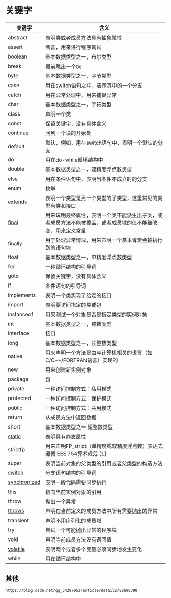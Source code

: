 # 关键字 


关键字 | 含义
---|---
abstract | 表明类或者成员方法具有抽象属性
assert |  断言，用来进行程序调试
boolean | 基本数据类型之一，布尔类型
break | 提前跳出一个块
byte | 基本数据类型之一，字节类型
case | 用在switch语句之中，表示其中的一个分支
catch | 用在异常处理中，用来捕捉异常
char | 基本数据类型之一，字符类型
class | 声明一个类
const | 保留关键字，没有具体含义
continue | 回到一个块的开始处
default | 默认，例如，用在switch语句中，表明一个默认的分支
do | 用在do-while循环结构中
double | 基本数据类型之一，双精度浮点数类型
else | 用在条件语句中，表明当条件不成立时的分支
enum | 枚举
extends | 表明一个类型是另一个类型的子类型，这里常见的类型有类和接口
[final](keyword-final.md) | 用来说明最终属性，表明一个类不能派生出子类，或者成员方法不能被覆盖，或者成员域的值不能被改变，用来定义常量
finally | 用于处理异常情况，用来声明一个基本肯定会被执行到的语句块
float | 基本数据类型之一，单精度浮点数类型
for | 一种循环结构的引导词
goto | 保留关键字，没有具体含义
if | 条件语句的引导词
implements | 表明一个类实现了给定的接口
import | 表明要访问指定的类或包
instanceof | 用来测试一个对象是否是指定类型的实例对象
int | 基本数据类型之一，整数类型
interface | 接口
long | 基本数据类型之一，长整数类型
native | 用来声明一个方法是由与计算机相关的语言（如C/C++/FORTRAN语言）实现的
new | 用来创建新实例对象
package | 包
private | 一种访问控制方式：私用模式
protected | 一种访问控制方式：保护模式
public | 一种访问控制方式：共用模式
return | 从成员方法中返回数据
short | 基本数据类型之一,短整数类型
[static](keyword-static.md) | 表明具有静态属性
strictfp | 用来声明FP_strict（单精度或双精度浮点数）表达式遵循IEEE 754算术规范 [1] 
super | 表明当前对象的父类型的引用或者父类型的构造方法
[switch](keyword-switch.md) | 分支语句结构的引导词
[synchronized](keyword-synchronized.md) | 表明一段代码需要同步执行
this | 指向当前实例对象的引用
throw | 抛出一个异常
[throws](keyword-throws.md) | 声明在当前定义的成员方法中所有需要抛出的异常
transient | 声明不用序列化的成员域
try | 尝试一个可能抛出异常的程序块
void | 声明当前成员方法没有返回值
[volatile](keyword-volatile.md) | 表明两个或者多个变量必须同步地发生变化
while | 用在循环结构中

## 其他
```text
https://blog.csdn.net/qq_34287953/article/details/82698390
```